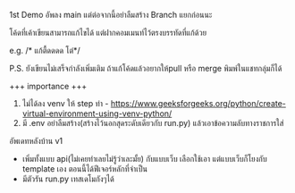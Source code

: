 1st Demo อัพลง main แต่ต่อจากนี้อย่าลืมสร้าง Branch แยกก่อนนะ

โค้ดที่เค้าเขียนสามารถแก้ไขได้ แต่ฝากคอมเมนท์ไว้ตรงบรรทัดที่แก้ด้วย

e.g. /* แก้ตื้ดดดด โต๋*/

P.S. ยังเขียนไม่เสร็จกำลังเพิ่มเติม ถ้าแก้โค้ดแล้วอยากให้pull หรือ merge พิมพ์ในแชทกลุ่มก็ได้

+++ importance +++
1. ไม่ได้ลง venv ให้
step ทำ - https://www.geeksforgeeks.org/python/create-virtual-environment-using-venv-python/
2. มี .env อย่าลืมสร้าง(สร้างไว้นอกสุดระดับเดียวกับ run.py) แล้วเอาข้อความลับทางราชการใส่

อัพเดทหลังบ้าน v1
- เพิ่มทั้งแบบ api(ไม่เคยทำเลยไม่รู้ว่าเละมั้ย) กับแบบเว็บ เลือกใช้เอา แต่แบบเว็บก็โยงกับ template เอง ตอนนี้ได้ฟีเจอร์หลักที่จำเป็น
- มีตัวรัน run.py เทสเดโมกังๆได้
